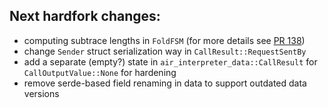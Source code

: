## Next hardfork changes:
  - computing subtrace lengths in `FoldFSM` (for more details see [PR 138](https://github.com/fluencelabs/aquavm/pull/138))
  - change `Sender` struct serialization way in `CallResult::RequestSentBy`
  - add a separate (empty?) state in `air_interpreter_data::CallResult` for `CallOutputValue::None` for hardening
  - remove serde-based field renaming in data to support outdated data versions
